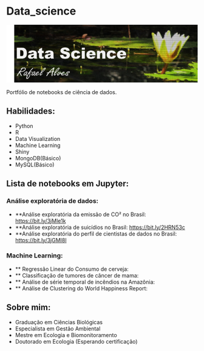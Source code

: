 # Data_science

![banner](https://github.com/Rass16/Data_science/blob/main/banner.jpg)

Portfólio de notebooks de ciência de dados.

## Habilidades: 
* Python
* R
* Data Visualization
* Machine Learning
* Shiny
* MongoDB(Básico)
* MySQL(Básico)

## Lista de notebooks em Jupyter:

### Análise exploratória de dados:
* **Análise exploratória da emissão de CO² no Brasil: https://bit.ly/3jMle1k
* **Análise exploratória de suicídios no Brasil: https://bit.ly/2HRN53c
* **Análise exploratória do perfil de cientistas de dados no Brasil: https://bit.ly/3jGMI8l

### Machine Learning:

* ** Regressão Linear do Consumo de cerveja:
* ** Classificação de tumores de câncer de mama:
* ** Análise de série temporal de incêndios na Amazônia:
* ** Análise de Clustering do World Happiness Report:

## Sobre mim:

* Graduação em Ciências Biológicas
* Especialista em Gestão Ambiental
* Mestre em Ecologia e Biomonitoramento
* Doutorado em Ecologia (Esperando certificação)
